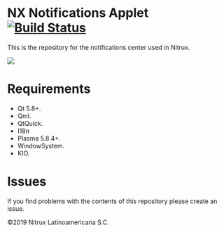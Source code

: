 # NX Notifications Applet [![Build Status](https://travis-ci.org/nx-desktop/nx-notifications-applet.svg?branch=master)](https://travis-ci.org/nx-desktop/nx-notifications-applet)

This is the repository for the notifications center used in Nitrux.

![](https://i.imgur.com/zu5nhs6.png)

# Requirements
- Qt 5.8+.
- Qml.
- QtQuick.
- I18n 
- Plasma 5.8.4+.
- WindowSystem.
- KIO.

# Issues
If you find problems with the contents of this repository please create an issue.

©2019 Nitrux Latinoamericana S.C.
